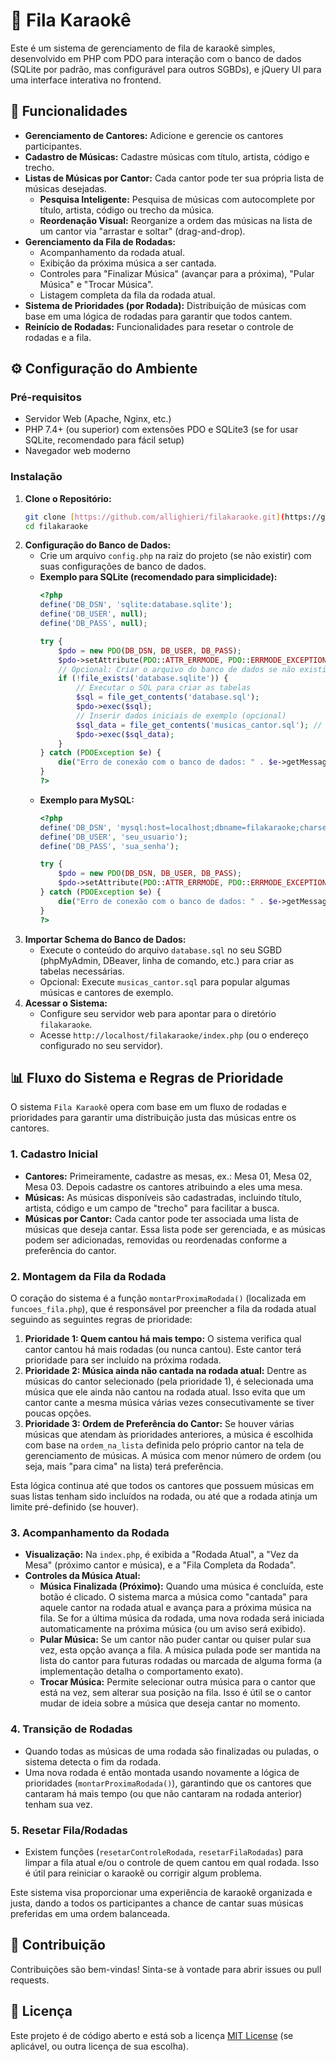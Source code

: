 # 🎤 Fila Karaokê

Este é um sistema de gerenciamento de fila de karaokê simples, desenvolvido em PHP com PDO para interação com o banco de dados (SQLite por padrão, mas configurável para outros SGBDs), e jQuery UI para uma interface interativa no frontend.

## 🚀 Funcionalidades

* **Gerenciamento de Cantores:** Adicione e gerencie os cantores participantes.
* **Cadastro de Músicas:** Cadastre músicas com título, artista, código e trecho.
* **Listas de Músicas por Cantor:** Cada cantor pode ter sua própria lista de músicas desejadas.
    * **Pesquisa Inteligente:** Pesquisa de músicas com autocomplete por título, artista, código ou trecho da música.
    * **Reordenação Visual:** Reorganize a ordem das músicas na lista de um cantor via "arrastar e soltar" (drag-and-drop).
* **Gerenciamento da Fila de Rodadas:**
    * Acompanhamento da rodada atual.
    * Exibição da próxima música a ser cantada.
    * Controles para "Finalizar Música" (avançar para a próxima), "Pular Música" e "Trocar Música".
    * Listagem completa da fila da rodada atual.
* **Sistema de Prioridades (por Rodada):** Distribuição de músicas com base em uma lógica de rodadas para garantir que todos cantem.
* **Reinício de Rodadas:** Funcionalidades para resetar o controle de rodadas e a fila.

## ⚙️ Configuração do Ambiente

### Pré-requisitos

* Servidor Web (Apache, Nginx, etc.)
* PHP 7.4+ (ou superior) com extensões PDO e SQLite3 (se for usar SQLite, recomendado para fácil setup)
* Navegador web moderno

### Instalação

1.  **Clone o Repositório:**
    ```bash
    git clone [https://github.com/allighieri/filakaraoke.git](https://github.com/allighieri/filakaraoke.git)
    cd filakaraoke
    ```
2.  **Configuração do Banco de Dados:**
    * Crie um arquivo `config.php` na raiz do projeto (se não existir) com suas configurações de banco de dados.
    * **Exemplo para SQLite (recomendado para simplicidade):**
        ```php
        <?php
        define('DB_DSN', 'sqlite:database.sqlite');
        define('DB_USER', null);
        define('DB_PASS', null);
        
        try {
            $pdo = new PDO(DB_DSN, DB_USER, DB_PASS);
            $pdo->setAttribute(PDO::ATTR_ERRMODE, PDO::ERRMODE_EXCEPTION);
            // Opcional: Criar o arquivo do banco de dados se não existir
            if (!file_exists('database.sqlite')) {
                // Executar o SQL para criar as tabelas
                $sql = file_get_contents('database.sql');
                $pdo->exec($sql);
                // Inserir dados iniciais de exemplo (opcional)
                $sql_data = file_get_contents('musicas_cantor.sql'); // Se este arquivo tiver INSERTs para musicas e cantores
                $pdo->exec($sql_data);
            }
        } catch (PDOException $e) {
            die("Erro de conexão com o banco de dados: " . $e->getMessage());
        }
        ?>
        ```
    * **Exemplo para MySQL:**
        ```php
        <?php
        define('DB_DSN', 'mysql:host=localhost;dbname=filakaraoke;charset=utf8mb4');
        define('DB_USER', 'seu_usuario');
        define('DB_PASS', 'sua_senha');
        
        try {
            $pdo = new PDO(DB_DSN, DB_USER, DB_PASS);
            $pdo->setAttribute(PDO::ATTR_ERRMODE, PDO::ERRMODE_EXCEPTION);
        } catch (PDOException $e) {
            die("Erro de conexão com o banco de dados: " . $e->getMessage());
        }
        ?>
        ```
3.  **Importar Schema do Banco de Dados:**
    * Execute o conteúdo do arquivo `database.sql` no seu SGBD (phpMyAdmin, DBeaver, linha de comando, etc.) para criar as tabelas necessárias.
    * Opcional: Execute `musicas_cantor.sql` para popular algumas músicas e cantores de exemplo.
4.  **Acessar o Sistema:**
    * Configure seu servidor web para apontar para o diretório `filakaraoke`.
    * Acesse `http://localhost/filakaraoke/index.php` (ou o endereço configurado no seu servidor).

## 📊 Fluxo do Sistema e Regras de Prioridade

O sistema `Fila Karaokê` opera com base em um fluxo de rodadas e prioridades para garantir uma distribuição justa das músicas entre os cantores.

### 1. Cadastro Inicial

* **Cantores:** Primeiramente, cadastre as mesas, ex.: Mesa 01, Mesa 02, Mesa 03. Depois cadastre os cantores atribuindo a eles uma mesa.
* **Músicas:** As músicas disponíveis são cadastradas, incluindo título, artista, código e um campo de "trecho" para facilitar a busca.
* **Músicas por Cantor:** Cada cantor pode ter associada uma lista de músicas que deseja cantar. Essa lista pode ser gerenciada, e as músicas podem ser adicionadas, removidas ou reordenadas conforme a preferência do cantor.

### 2. Montagem da Fila da Rodada

O coração do sistema é a função `montarProximaRodada()` (localizada em `funcoes_fila.php`), que é responsável por preencher a fila da rodada atual seguindo as seguintes regras de prioridade:

1.  **Prioridade 1: Quem cantou há mais tempo:** O sistema verifica qual cantor cantou há mais rodadas (ou nunca cantou). Este cantor terá prioridade para ser incluído na próxima rodada.
2.  **Prioridade 2: Música ainda não cantada na rodada atual:** Dentre as músicas do cantor selecionado (pela prioridade 1), é selecionada uma música que ele ainda não cantou na rodada atual. Isso evita que um cantor cante a mesma música várias vezes consecutivamente se tiver poucas opções.
3.  **Prioridade 3: Ordem de Preferência do Cantor:** Se houver várias músicas que atendam às prioridades anteriores, a música é escolhida com base na `ordem_na_lista` definida pelo próprio cantor na tela de gerenciamento de músicas. A música com menor número de ordem (ou seja, mais "para cima" na lista) terá preferência.

Esta lógica continua até que todos os cantores que possuem músicas em suas listas tenham sido incluídos na rodada, ou até que a rodada atinja um limite pré-definido (se houver).

### 3. Acompanhamento da Rodada

* **Visualização:** Na `index.php`, é exibida a "Rodada Atual", a "Vez da Mesa" (próximo cantor e música), e a "Fila Completa da Rodada".
* **Controles da Música Atual:**
    * **Música Finalizada (Próximo):** Quando uma música é concluída, este botão é clicado. O sistema marca a música como "cantada" para aquele cantor na rodada atual e avança para a próxima música na fila. Se for a última música da rodada, uma nova rodada será iniciada automaticamente na próxima música (ou um aviso será exibido).
    * **Pular Música:** Se um cantor não puder cantar ou quiser pular sua vez, esta opção avança a fila. A música pulada pode ser mantida na lista do cantor para futuras rodadas ou marcada de alguma forma (a implementação detalha o comportamento exato).
    * **Trocar Música:** Permite selecionar outra música para o cantor que está na vez, sem alterar sua posição na fila. Isso é útil se o cantor mudar de ideia sobre a música que deseja cantar no momento.

### 4. Transição de Rodadas

* Quando todas as músicas de uma rodada são finalizadas ou puladas, o sistema detecta o fim da rodada.
* Uma nova rodada é então montada usando novamente a lógica de prioridades (`montarProximaRodada()`), garantindo que os cantores que cantaram há mais tempo (ou que não cantaram na rodada anterior) tenham sua vez.

### 5. Resetar Fila/Rodadas

* Existem funções (`resetarControleRodada`, `resetarFilaRodadas`) para limpar a fila atual e/ou o controle de quem cantou em qual rodada. Isso é útil para reiniciar o karaokê ou corrigir algum problema.

Este sistema visa proporcionar uma experiência de karaokê organizada e justa, dando a todos os participantes a chance de cantar suas músicas preferidas em uma ordem balanceada.

## 🤝 Contribuição

Contribuições são bem-vindas! Sinta-se à vontade para abrir issues ou pull requests.

## 📄 Licença

Este projeto é de código aberto e está sob a licença [MIT License](https://opensource.org/licenses/MIT) (se aplicável, ou outra licença de sua escolha).

